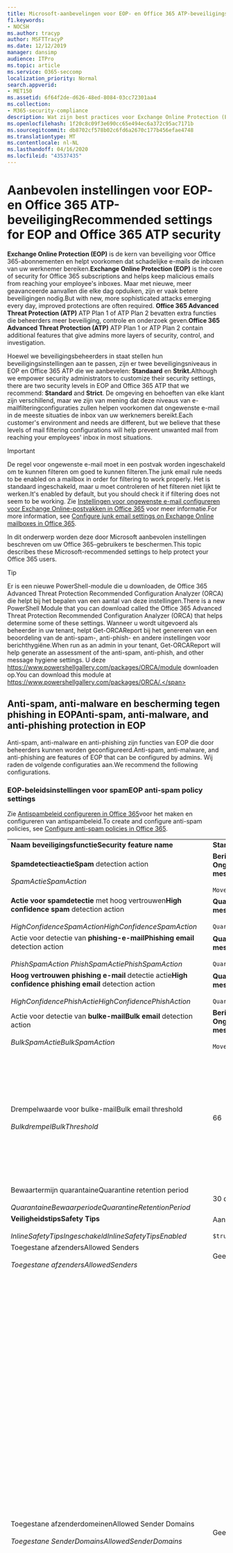 ```yaml
---
title: Microsoft-aanbevelingen voor EOP- en Office 365 ATP-beveiligingsinstellingen, aanbevelingen, Sender Policy Framework, Domain-based Message Reporting and Conformance, DomainKeys Identified Mail, stappen, hoe werkt het, beveiligingsbasislijnen, basislijnen voor EOP, basislijnen voor ATP, setup ATP, setup EOP, configureren ATP, configureren EOP, beveiligingsconfiguratie
f1.keywords:
- NOCSH
ms.author: tracyp
author: MSFTTracyP
ms.date: 12/12/2019
manager: dansimp
audience: ITPro
ms.topic: article
ms.service: O365-seccomp
localization_priority: Normal
search.appverid:
- MET150
ms.assetid: 6f64f2de-d626-48ed-8084-03cc72301aa4
ms.collection:
- M365-security-compliance
description: Wat zijn best practices voor Exchange Online Protection (EOP) en Advanced Threat Protection (ATP) beveiligingsinstellingen? Wat zijn de huidige aanbevelingen voor standaardbescherming? Wat moet worden gebruikt als u strenger wilt zijn? En welke extra's krijg je als je ook gebruik maakt van Advanced Threat Protection (ATP)?
ms.openlocfilehash: 1f20c8c09f3e690cc65e494ec6a372c95ac7171b
ms.sourcegitcommit: db8702cf578b02c6fd6a2670c177b456efae4748
ms.translationtype: MT
ms.contentlocale: nl-NL
ms.lasthandoff: 04/16/2020
ms.locfileid: "43537435"
---
```

# <a name="recommended-settings-for-eop-and-office-365-atp-security"></a><span data-ttu-id="7da79-106">Aanbevolen instellingen voor EOP- en Office 365 ATP-beveiliging</span><span class="sxs-lookup"><span data-stu-id="7da79-106">Recommended settings for EOP and Office 365 ATP security</span></span>

<span data-ttu-id="7da79-107">**Exchange Online Protection (EOP)** is de kern van beveiliging voor Office 365-abonnementen en helpt voorkomen dat schadelijke e-mails de inboxen van uw werknemer bereiken.</span><span class="sxs-lookup"><span data-stu-id="7da79-107">**Exchange Online Protection (EOP)** is the core of security for Office 365 subscriptions and helps keep malicious emails from reaching your employee's inboxes.</span></span> <span data-ttu-id="7da79-108">Maar met nieuwe, meer geavanceerde aanvallen die elke dag opduiken, zijn er vaak betere beveiligingen nodig.</span><span class="sxs-lookup"><span data-stu-id="7da79-108">But with new, more sophisticated attacks emerging every day, improved protections are often required.</span></span> <span data-ttu-id="7da79-109">**Office 365 Advanced Threat Protection (ATP)** ATP Plan 1 of ATP Plan 2 bevatten extra functies die beheerders meer beveiliging, controle en onderzoek geven.</span><span class="sxs-lookup"><span data-stu-id="7da79-109">**Office 365 Advanced Threat Protection (ATP)** ATP Plan 1 or ATP Plan 2 contain additional features that give admins more layers of security, control, and investigation.</span></span>

<span data-ttu-id="7da79-110">Hoewel we beveiligingsbeheerders in staat stellen hun beveiligingsinstellingen aan te passen, zijn er twee beveiligingsniveaus in EOP en Office 365 ATP die we aanbevelen: **Standaard** en **Strikt.**</span><span class="sxs-lookup"><span data-stu-id="7da79-110">Although we empower security administrators to customize their security settings, there are two security levels in EOP and Office 365 ATP that we recommend: **Standard** and **Strict**.</span></span> <span data-ttu-id="7da79-111">De omgeving en behoeften van elke klant zijn verschillend, maar we zijn van mening dat deze niveaus van e-mailfilteringconfiguraties zullen helpen voorkomen dat ongewenste e-mail in de meeste situaties de inbox van uw werknemers bereikt.</span><span class="sxs-lookup"><span data-stu-id="7da79-111">Each customer's environment and needs are different, but we believe that these levels of mail filtering configurations will help prevent unwanted mail from reaching your employees' inbox in most situations.</span></span>

> [!IMPORTANT]
> <span data-ttu-id="7da79-112">De regel voor ongewenste e-mail moet in een postvak worden ingeschakeld om te kunnen filteren om goed te kunnen filteren.</span><span class="sxs-lookup"><span data-stu-id="7da79-112">The junk email rule needs to be enabled on a mailbox in order for filtering to work properly.</span></span> <span data-ttu-id="7da79-113">Het is standaard ingeschakeld, maar u moet controleren of het filteren niet lijkt te werken.</span><span class="sxs-lookup"><span data-stu-id="7da79-113">It's enabled by default, but you should check it if filtering does not seem to be working.</span></span> <span data-ttu-id="7da79-114">Zie [Instellingen voor ongewenste e-mail configureren voor Exchange Online-postvakken in Office 365](configure-junk-email-settings-on-exo-mailboxes.md) voor meer informatie.</span><span class="sxs-lookup"><span data-stu-id="7da79-114">For more information, see [Configure junk email settings on Exchange Online mailboxes in Office 365](configure-junk-email-settings-on-exo-mailboxes.md).</span></span>

<span data-ttu-id="7da79-115">In dit onderwerp worden deze door Microsoft aanbevolen instellingen beschreven om uw Office 365-gebruikers te beschermen.</span><span class="sxs-lookup"><span data-stu-id="7da79-115">This topic describes these Microsoft-recommended settings to help protect your Office 365 users.</span></span>

> [!TIP]
> <span data-ttu-id="7da79-116">Er is een nieuwe PowerShell-module die u downloaden, de Office 365 Advanced Threat Protection Recommended Configuration Analyzer (ORCA) die helpt bij het bepalen van een aantal van deze instellingen.</span><span class="sxs-lookup"><span data-stu-id="7da79-116">There is a new PowerShell Module that you can download called the Office 365 Advanced Threat Protection Recommended Configuration Analyzer (ORCA) that helps determine some of these settings.</span></span> <span data-ttu-id="7da79-117">Wanneer u wordt uitgevoerd als beheerder in uw tenant, helpt Get-ORCAReport bij het genereren van een beoordeling van de anti-spam-, anti-phish- en andere instellingen voor berichthygiëne.</span><span class="sxs-lookup"><span data-stu-id="7da79-117">When run as an admin in your tenant, Get-ORCAReport will help generate an assessment of the anti-spam, anti-phish, and other message hygiene settings.</span></span> <span data-ttu-id="7da79-118">U deze https://www.powershellgallery.com/packages/ORCA/module downloaden op.</span><span class="sxs-lookup"><span data-stu-id="7da79-118">You can download this module at https://www.powershellgallery.com/packages/ORCA/.</span></span>

## <a name="anti-spam-anti-malware-and-anti-phishing-protection-in-eop"></a><span data-ttu-id="7da79-119">Anti-spam, anti-malware en bescherming tegen phishing in EOP</span><span class="sxs-lookup"><span data-stu-id="7da79-119">Anti-spam, anti-malware, and anti-phishing protection in EOP</span></span>

<span data-ttu-id="7da79-120">Anti-spam, anti-malware en anti-phishing zijn functies van EOP die door beheerders kunnen worden geconfigureerd.</span><span class="sxs-lookup"><span data-stu-id="7da79-120">Anti-spam, anti-malware, and anti-phishing are features of EOP that can be configured by admins.</span></span> <span data-ttu-id="7da79-121">Wij raden de volgende configuraties aan.</span><span class="sxs-lookup"><span data-stu-id="7da79-121">We recommend the following configurations.</span></span>

### <a name="eop-anti-spam-policy-settings"></a><span data-ttu-id="7da79-122">EOP-beleidsinstellingen voor spam</span><span class="sxs-lookup"><span data-stu-id="7da79-122">EOP anti-spam policy settings</span></span>

<span data-ttu-id="7da79-123">Zie [Antispambeleid configureren in Office 365](configure-your-spam-filter-policies.md)voor het maken en configureren van antispambeleid.</span><span class="sxs-lookup"><span data-stu-id="7da79-123">To create and configure anti-spam policies, see [Configure anti-spam policies in Office 365](configure-your-spam-filter-policies.md).</span></span>

|||||
|---|---|---|---|
|<span data-ttu-id="7da79-124">**Naam beveiligingsfunctie**</span><span class="sxs-lookup"><span data-stu-id="7da79-124">**Security feature name**</span></span>|<span data-ttu-id="7da79-125">**Standaard**</span><span class="sxs-lookup"><span data-stu-id="7da79-125">**Standard**</span></span>|<span data-ttu-id="7da79-126">**Strikte**</span><span class="sxs-lookup"><span data-stu-id="7da79-126">**Strict**</span></span>|<span data-ttu-id="7da79-127">**Opmerking**</span><span class="sxs-lookup"><span data-stu-id="7da79-127">**Comment**</span></span>|
|<span data-ttu-id="7da79-128">**Spamdetectieactie**</span><span class="sxs-lookup"><span data-stu-id="7da79-128">**Spam** detection action</span></span> <br/><br/> <span data-ttu-id="7da79-129">_SpamActie_</span><span class="sxs-lookup"><span data-stu-id="7da79-129">_SpamAction_</span></span>|<span data-ttu-id="7da79-130">**Bericht verplaatsen naar map Ongewenste e-mail**</span><span class="sxs-lookup"><span data-stu-id="7da79-130">**Move message to Junk Email folder**</span></span> <br/><br/> `MoveToJmf`|<span data-ttu-id="7da79-131">**Quarantainebericht**</span><span class="sxs-lookup"><span data-stu-id="7da79-131">**Quarantine message**</span></span> <br/><br/> `Quarantine`||
|<span data-ttu-id="7da79-132">**Actie voor spamdetectie** met hoog vertrouwen</span><span class="sxs-lookup"><span data-stu-id="7da79-132">**High confidence spam** detection action</span></span> <br/><br/> <span data-ttu-id="7da79-133">_HighConfidenceSpamAction_</span><span class="sxs-lookup"><span data-stu-id="7da79-133">_HighConfidenceSpamAction_</span></span>|<span data-ttu-id="7da79-134">**Quarantainebericht**</span><span class="sxs-lookup"><span data-stu-id="7da79-134">**Quarantine message**</span></span> <br/><br/> `Quarantine`|<span data-ttu-id="7da79-135">**Quarantainebericht**</span><span class="sxs-lookup"><span data-stu-id="7da79-135">**Quarantine message**</span></span> <br/><br/> `Quarantine`||
|<span data-ttu-id="7da79-136">Actie voor detectie van **phishing-e-mail**</span><span class="sxs-lookup"><span data-stu-id="7da79-136">**Phishing email** detection action</span></span> <br/><br/> <span data-ttu-id="7da79-137">_PhishSpamAction PhishSpamActie_</span><span class="sxs-lookup"><span data-stu-id="7da79-137">_PhishSpamAction_</span></span>|<span data-ttu-id="7da79-138">**Quarantainebericht**</span><span class="sxs-lookup"><span data-stu-id="7da79-138">**Quarantine message**</span></span> <br/><br/> `Quarantine`|<span data-ttu-id="7da79-139">**Quarantainebericht**</span><span class="sxs-lookup"><span data-stu-id="7da79-139">**Quarantine message**</span></span> <br/><br/> `Quarantine`||
|<span data-ttu-id="7da79-140">**Hoog vertrouwen phishing e-mail** detectie actie</span><span class="sxs-lookup"><span data-stu-id="7da79-140">**High confidence phishing email** detection action</span></span> <br/><br/> <span data-ttu-id="7da79-141">_HighConfidencePhishActie_</span><span class="sxs-lookup"><span data-stu-id="7da79-141">_HighConfidencePhishAction_</span></span>|<span data-ttu-id="7da79-142">**Quarantainebericht**</span><span class="sxs-lookup"><span data-stu-id="7da79-142">**Quarantine message**</span></span> <br/><br/> `Quarantine`|<span data-ttu-id="7da79-143">**Quarantainebericht**</span><span class="sxs-lookup"><span data-stu-id="7da79-143">**Quarantine message**</span></span> <br/><br/> `Quarantine`||
|<span data-ttu-id="7da79-144">Actie voor detectie van **bulke-mail**</span><span class="sxs-lookup"><span data-stu-id="7da79-144">**Bulk email** detection action</span></span> <br/><br/> <span data-ttu-id="7da79-145">_BulkSpamActie_</span><span class="sxs-lookup"><span data-stu-id="7da79-145">_BulkSpamAction_</span></span>|<span data-ttu-id="7da79-146">**Bericht verplaatsen naar map Ongewenste e-mail**</span><span class="sxs-lookup"><span data-stu-id="7da79-146">**Move message to Junk Email folder**</span></span> <br/><br/> `MoveToJmf`|<span data-ttu-id="7da79-147">**Quarantainebericht**</span><span class="sxs-lookup"><span data-stu-id="7da79-147">**Quarantine message**</span></span> <br/><br/> `Quarantine`||
|<span data-ttu-id="7da79-148">Drempelwaarde voor bulke-mail</span><span class="sxs-lookup"><span data-stu-id="7da79-148">Bulk email threshold</span></span> <br/><br/> <span data-ttu-id="7da79-149">_Bulkdrempel_</span><span class="sxs-lookup"><span data-stu-id="7da79-149">_BulkThreshold_</span></span>|<span data-ttu-id="7da79-150">6</span><span class="sxs-lookup"><span data-stu-id="7da79-150">6</span></span>|<span data-ttu-id="7da79-151">4</span><span class="sxs-lookup"><span data-stu-id="7da79-151">4</span></span>|<span data-ttu-id="7da79-152">De standaardwaarde is momenteel 7, maar we raden u aan deze te wijzigen in 6.</span><span class="sxs-lookup"><span data-stu-id="7da79-152">The default value is currently 7, but we recommend that you change it to 6.</span></span> <span data-ttu-id="7da79-153">Zie [Bulkklachtenniveau (BCL) in Office 365 voor](bulk-complaint-level-values.md)meer informatie.</span><span class="sxs-lookup"><span data-stu-id="7da79-153">For details, see [Bulk complaint level (BCL) in Office 365](bulk-complaint-level-values.md).</span></span>|
|<span data-ttu-id="7da79-154">Bewaartermijn quarantaine</span><span class="sxs-lookup"><span data-stu-id="7da79-154">Quarantine retention period</span></span> <br/><br/> <span data-ttu-id="7da79-155">_QuarantaineBewaarperiode_</span><span class="sxs-lookup"><span data-stu-id="7da79-155">_QuarantineRetentionPeriod_</span></span>|<span data-ttu-id="7da79-156">30 dagen</span><span class="sxs-lookup"><span data-stu-id="7da79-156">30 days</span></span>|<span data-ttu-id="7da79-157">30 dagen</span><span class="sxs-lookup"><span data-stu-id="7da79-157">30 days</span></span>||
|<span data-ttu-id="7da79-158">**Veiligheidstips**</span><span class="sxs-lookup"><span data-stu-id="7da79-158">**Safety Tips**</span></span> <br/><br/> <span data-ttu-id="7da79-159">_InlineSafetyTipsIngeschakeld_</span><span class="sxs-lookup"><span data-stu-id="7da79-159">_InlineSafetyTipsEnabled_</span></span>|<span data-ttu-id="7da79-160">Aan</span><span class="sxs-lookup"><span data-stu-id="7da79-160">On</span></span> <br/><br/> `$true`|<span data-ttu-id="7da79-161">Aan</span><span class="sxs-lookup"><span data-stu-id="7da79-161">On</span></span> <br/><br/> `$true`||
|<span data-ttu-id="7da79-162">Toegestane afzenders</span><span class="sxs-lookup"><span data-stu-id="7da79-162">Allowed Senders</span></span> <br/><br/> <span data-ttu-id="7da79-163">_Toegestane afzenders_</span><span class="sxs-lookup"><span data-stu-id="7da79-163">_AllowedSenders_</span></span>|<span data-ttu-id="7da79-164">Geen</span><span class="sxs-lookup"><span data-stu-id="7da79-164">None</span></span>|<span data-ttu-id="7da79-165">Geen</span><span class="sxs-lookup"><span data-stu-id="7da79-165">None</span></span>||
|<span data-ttu-id="7da79-166">Toegestane afzenderdomeinen</span><span class="sxs-lookup"><span data-stu-id="7da79-166">Allowed Sender Domains</span></span> <br/><br/> <span data-ttu-id="7da79-167">_Toegestane SenderDomains_</span><span class="sxs-lookup"><span data-stu-id="7da79-167">_AllowedSenderDomains_</span></span>|<span data-ttu-id="7da79-168">Geen</span><span class="sxs-lookup"><span data-stu-id="7da79-168">None</span></span>|<span data-ttu-id="7da79-169">Geen</span><span class="sxs-lookup"><span data-stu-id="7da79-169">None</span></span>|<span data-ttu-id="7da79-170">Het is niet vereist om domeinen die u bezit (ook wel _geaccepteerde domeinen_genoemd) toe te voegen aan de lijst met toegestane afzenders.</span><span class="sxs-lookup"><span data-stu-id="7da79-170">Adding domains that you own (also known as _accepted domains_) to the allowed senders list is not required.</span></span> <span data-ttu-id="7da79-171">In feite wordt het beschouwd als een hoog risico, omdat het kansen creëert voor slechte acteurs om u e-mail te sturen die anders zou worden gefilterd. Gebruik [spoofinformatie](learn-about-spoof-intelligence.md) in het Security & Compliance Center op de pagina **Antispam-instellingen** om alle afzenders te controleren die e-mailadressen van afzenders in de e-maildomeinen van uw organisatie spoofen of e-mailadressen van afzenders in externe domeinen spoofen.</span><span class="sxs-lookup"><span data-stu-id="7da79-171">In fact, it's considered high risk since it creates opportunities for bad actors to send you mail that would otherwise be filtered out. Use [spoof intelligence](learn-about-spoof-intelligence.md) in the Security & Compliance Center on the **Anti-spam settings** page to review all senders who are spoofing sender email addresses in your organization's email domains or spoofing sender email addresses in external domains.</span></span>|
|<span data-ttu-id="7da79-172">Geblokkeerde afzenders</span><span class="sxs-lookup"><span data-stu-id="7da79-172">Blocked Senders</span></span> <br/><br/> <span data-ttu-id="7da79-173">_Geblokkeerde afzenders_</span><span class="sxs-lookup"><span data-stu-id="7da79-173">_BlockedSenders_</span></span>|<span data-ttu-id="7da79-174">Geen</span><span class="sxs-lookup"><span data-stu-id="7da79-174">None</span></span>|<span data-ttu-id="7da79-175">Geen</span><span class="sxs-lookup"><span data-stu-id="7da79-175">None</span></span>||
|<span data-ttu-id="7da79-176">Geblokkeerde afzenderdomeinen</span><span class="sxs-lookup"><span data-stu-id="7da79-176">Blocked Sender Domains</span></span> <br/><br/> <span data-ttu-id="7da79-177">_Geblokkeerde senderdomeinen_</span><span class="sxs-lookup"><span data-stu-id="7da79-177">_BlockedSenderDomains_</span></span>|<span data-ttu-id="7da79-178">Geen</span><span class="sxs-lookup"><span data-stu-id="7da79-178">None</span></span>|<span data-ttu-id="7da79-179">Geen</span><span class="sxs-lookup"><span data-stu-id="7da79-179">None</span></span>||
|<span data-ttu-id="7da79-180">**Spammeldingen van eindgebruikers inschakelen**</span><span class="sxs-lookup"><span data-stu-id="7da79-180">**Enable end-user spam notifications**</span></span> <br/><br/> <span data-ttu-id="7da79-181">_EndUserSpammeldingen inschakelen_</span><span class="sxs-lookup"><span data-stu-id="7da79-181">_EnableEndUserSpamNotifications_</span></span>|<span data-ttu-id="7da79-182">Ingeschakeld</span><span class="sxs-lookup"><span data-stu-id="7da79-182">Enabled</span></span> <br/><br/> `$true`|<span data-ttu-id="7da79-183">Ingeschakeld</span><span class="sxs-lookup"><span data-stu-id="7da79-183">Enabled</span></span> <br/><br/> `$true`||
|<span data-ttu-id="7da79-184">**Elke (dag) spammeldingen van eindgebruikers verzenden**</span><span class="sxs-lookup"><span data-stu-id="7da79-184">**Send end-user spam notifications every (days)**</span></span> <br/><br/> <span data-ttu-id="7da79-185">_Frequentie van de gebruikerspammelding_</span><span class="sxs-lookup"><span data-stu-id="7da79-185">_EndUserSpamNotificationFrequency_</span></span>|<span data-ttu-id="7da79-186">3 dagen</span><span class="sxs-lookup"><span data-stu-id="7da79-186">3 days</span></span>|<span data-ttu-id="7da79-187">3 dagen</span><span class="sxs-lookup"><span data-stu-id="7da79-187">3 days</span></span>||
|<span data-ttu-id="7da79-188">**Spam ZAP**</span><span class="sxs-lookup"><span data-stu-id="7da79-188">**Spam ZAP**</span></span> <br/><br/> <span data-ttu-id="7da79-189">_SpamZapEnabled SpamZapEnabled_</span><span class="sxs-lookup"><span data-stu-id="7da79-189">_SpamZapEnabled_</span></span>|<span data-ttu-id="7da79-190">Ingeschakeld</span><span class="sxs-lookup"><span data-stu-id="7da79-190">Enabled</span></span> <br/><br/> `$true`|<span data-ttu-id="7da79-191">Ingeschakeld</span><span class="sxs-lookup"><span data-stu-id="7da79-191">Enabled</span></span> <br/><br/> `$true`||
|<span data-ttu-id="7da79-192">**Phish ZAP**</span><span class="sxs-lookup"><span data-stu-id="7da79-192">**Phish ZAP**</span></span> <br/><br/> <span data-ttu-id="7da79-193">_PhishZapEnabled PhishZapEnabled_</span><span class="sxs-lookup"><span data-stu-id="7da79-193">_PhishZapEnabled_</span></span>|<span data-ttu-id="7da79-194">Ingeschakeld</span><span class="sxs-lookup"><span data-stu-id="7da79-194">Enabled</span></span> <br/><br/> `$true`|<span data-ttu-id="7da79-195">Ingeschakeld</span><span class="sxs-lookup"><span data-stu-id="7da79-195">Enabled</span></span> <br/><br/> `$true`||
|<span data-ttu-id="7da79-196">_MarkasspamBulkMail_</span><span class="sxs-lookup"><span data-stu-id="7da79-196">_MarkAsSpamBulkMail_</span></span>|<span data-ttu-id="7da79-197">Aan</span><span class="sxs-lookup"><span data-stu-id="7da79-197">On</span></span>|<span data-ttu-id="7da79-198">Aan</span><span class="sxs-lookup"><span data-stu-id="7da79-198">On</span></span>|<span data-ttu-id="7da79-199">Deze instelling is alleen beschikbaar in PowerShell.</span><span class="sxs-lookup"><span data-stu-id="7da79-199">This setting is only available in PowerShell.</span></span>|
|

<span data-ttu-id="7da79-200">Er zijn verschillende andere Advanced Spam Filter (AsF) instellingen in anti-spam beleid die in het proces van worden afgeschaft.</span><span class="sxs-lookup"><span data-stu-id="7da79-200">There are several other Advanced Spam Filter (ASF) settings in anti-spam policies that are in the process of being deprecated.</span></span> <span data-ttu-id="7da79-201">Meer informatie over de tijdlijnen voor de afschrijving van deze functies zal worden meegedeeld buiten dit onderwerp.</span><span class="sxs-lookup"><span data-stu-id="7da79-201">More information on the timelines for the depreciation of these features will be communicated outside of this topic.</span></span>

<span data-ttu-id="7da79-202">We raden u aan deze ASF-instellingen **uit te** schakelen voor zowel **standaard-** als **strikte** niveaus.</span><span class="sxs-lookup"><span data-stu-id="7da79-202">We recommend that you turn these ASF settings **Off** for both **Standard** and **Strict** levels.</span></span> <span data-ttu-id="7da79-203">Zie Instellingen voor [Geavanceerd spamfilter (Asf) in Office 365](advanced-spam-filtering-asf-options.md)voor meer informatie over asf-instellingen.</span><span class="sxs-lookup"><span data-stu-id="7da79-203">For more information about ASF settings, see [Advanced Spam Filter (ASF) settings in Office 365](advanced-spam-filtering-asf-options.md).</span></span>

|||
|----|---|
|<span data-ttu-id="7da79-204">**Naam beveiligingsfunctie**</span><span class="sxs-lookup"><span data-stu-id="7da79-204">**Security feature name**</span></span>|<span data-ttu-id="7da79-205">**Opmerkingen**</span><span class="sxs-lookup"><span data-stu-id="7da79-205">**Comments**</span></span>|
|<span data-ttu-id="7da79-206">**Afbeeldingskoppelingen naar externe sites** _(IncreaseScoreWithImageLinks)_</span><span class="sxs-lookup"><span data-stu-id="7da79-206">**Image links to remote sites** (_IncreaseScoreWithImageLinks_)</span></span>||
|<span data-ttu-id="7da79-207">**Numeriek IP-adres in URL** _(IncreaseScoreWithNumericIps)_</span><span class="sxs-lookup"><span data-stu-id="7da79-207">**Numeric IP address in URL** (_IncreaseScoreWithNumericIps_)</span></span>||
|<span data-ttu-id="7da79-208">**UL omleiden naar andere poort** _(IncreaseScoreWithRedirectToOtherPort)_</span><span class="sxs-lookup"><span data-stu-id="7da79-208">**UL redirect to other port** (_IncreaseScoreWithRedirectToOtherPort_)</span></span>||
|<span data-ttu-id="7da79-209">**URL naar .biz of .info websites** _(IncreaseScoreWithBizOrInfoUrls)_</span><span class="sxs-lookup"><span data-stu-id="7da79-209">**URL to .biz or .info websites** (_IncreaseScoreWithBizOrInfoUrls_)</span></span>||
|<span data-ttu-id="7da79-210">**Lege berichten** _(MarkAsSpamEmptyMessages)_</span><span class="sxs-lookup"><span data-stu-id="7da79-210">**Empty messages** (_MarkAsSpamEmptyMessages_)</span></span>||
|<span data-ttu-id="7da79-211">**JavaScript of VBScript in HTML** _(MarkAsSpamJavaScriptInHtml)_</span><span class="sxs-lookup"><span data-stu-id="7da79-211">**JavaScript or VBScript in HTML** (_MarkAsSpamJavaScriptInHtml_)</span></span>||
|<span data-ttu-id="7da79-212">**Frame- of IFrame-tags in HTML** _(MarkAsSpamFramesInHtml)_</span><span class="sxs-lookup"><span data-stu-id="7da79-212">**Frame or IFrame tags in HTML** (_MarkAsSpamFramesInHtml_)</span></span>||
|<span data-ttu-id="7da79-213">**Objecttags in HTML** _(MarkAsSpamObjectTagsInHtml)_</span><span class="sxs-lookup"><span data-stu-id="7da79-213">**Object tags in HTML** (_MarkAsSpamObjectTagsInHtml_)</span></span>||
|<span data-ttu-id="7da79-214">**Tags insluiten in HTML** _(MarkAsSpamEmbedTagsInHtml)_</span><span class="sxs-lookup"><span data-stu-id="7da79-214">**Embed tags in HTML** (_MarkAsSpamEmbedTagsInHtml_)</span></span>||
|<span data-ttu-id="7da79-215">**Formuliertags in HTML** _(MarkAsSpamFormTagsInHtml_)</span><span class="sxs-lookup"><span data-stu-id="7da79-215">**Form tags in HTML** (_MarkAsSpamFormTagsInHtml_)</span></span>||
|<span data-ttu-id="7da79-216">**Webbugs in HTML** _(MarkAsSpamWebBugsInHtml)_</span><span class="sxs-lookup"><span data-stu-id="7da79-216">**Web bugs in HTML** (_MarkAsSpamWebBugsInHtml_)</span></span>||
|<span data-ttu-id="7da79-217">**Gevoelige woordenlijst toepassen** (_MarkAsSpamSensitiveWordList_)</span><span class="sxs-lookup"><span data-stu-id="7da79-217">**Apply sensitive word list** (_MarkAsSpamSensitiveWordList_)</span></span>||
|<span data-ttu-id="7da79-218">**SPF record: hard fail** _(MarkAsSpamSpfRecordHardFail)_</span><span class="sxs-lookup"><span data-stu-id="7da79-218">**SPF record: hard fail** (_MarkAsSpamSpfRecordHardFail_)</span></span>||
|<span data-ttu-id="7da79-219">**Voorwaardelijke sender ID filtering: hard fail** _(MarkAsSpamFromAddressAuthFail)_</span><span class="sxs-lookup"><span data-stu-id="7da79-219">**Conditional Sender ID filtering: hard fail** (_MarkAsSpamFromAddressAuthFail_)</span></span>||
|<span data-ttu-id="7da79-220">**NDR backscatter** (_MarkAsSpamNdrBackscatter_)</span><span class="sxs-lookup"><span data-stu-id="7da79-220">**NDR backscatter** (_MarkAsSpamNdrBackscatter_)</span></span>||
|

#### <a name="eop-outbound-spam-policy-settings"></a><span data-ttu-id="7da79-221">Instellingen voor eOP-uitgaand spambeleid</span><span class="sxs-lookup"><span data-stu-id="7da79-221">EOP outbound spam policy settings</span></span>

<span data-ttu-id="7da79-222">Zie [Uitgaand spamfiltering configureren in Office 365](configure-the-outbound-spam-policy.md)voor het maken en configureren van uitgaande spambeleid.</span><span class="sxs-lookup"><span data-stu-id="7da79-222">To create and configure outbound spam policies, see [Configure outbound spam filtering in Office 365](configure-the-outbound-spam-policy.md).</span></span>

||||
|---|---|---|---|
|<span data-ttu-id="7da79-223">**Naam beveiligingsfunctie**</span><span class="sxs-lookup"><span data-stu-id="7da79-223">**Security feature name**</span></span>|<span data-ttu-id="7da79-224">**Standaard**</span><span class="sxs-lookup"><span data-stu-id="7da79-224">**Standard**</span></span>|<span data-ttu-id="7da79-225">**Strikte**</span><span class="sxs-lookup"><span data-stu-id="7da79-225">**Strict**</span></span>|<span data-ttu-id="7da79-226">**Opmerking**</span><span class="sxs-lookup"><span data-stu-id="7da79-226">**Comment**</span></span>|
|<span data-ttu-id="7da79-227">**Maximum aantal ontvangers per gebruiker: externe uurlimiet**</span><span class="sxs-lookup"><span data-stu-id="7da79-227">**Maximum number of recipients per user: External hourly limit**</span></span> <br/><br/> <span data-ttu-id="7da79-228">_RecipientLimitExternalPerhour_</span><span class="sxs-lookup"><span data-stu-id="7da79-228">_RecipientLimitExternalPerHour_</span></span>|<span data-ttu-id="7da79-229">500</span><span class="sxs-lookup"><span data-stu-id="7da79-229">500</span></span>|<span data-ttu-id="7da79-230">400</span><span class="sxs-lookup"><span data-stu-id="7da79-230">400</span></span>||
|<span data-ttu-id="7da79-231">**Maximum aantal ontvangers per gebruiker: interne uurlimiet**</span><span class="sxs-lookup"><span data-stu-id="7da79-231">**Maximum number of recipients per user: Internal hourly limit**</span></span> <br/><br/> <span data-ttu-id="7da79-232">_RecipientLimitInternalPerHour_</span><span class="sxs-lookup"><span data-stu-id="7da79-232">_RecipientLimitInternalPerHour_</span></span>|<span data-ttu-id="7da79-233">1000</span><span class="sxs-lookup"><span data-stu-id="7da79-233">1000</span></span>|<span data-ttu-id="7da79-234">800</span><span class="sxs-lookup"><span data-stu-id="7da79-234">800</span></span>||
|<span data-ttu-id="7da79-235">**Maximum aantal ontvangers per gebruiker: dagelijkse limiet**</span><span class="sxs-lookup"><span data-stu-id="7da79-235">**Maximum number of recipients per user: Daily limit**</span></span> <br/><br/> <span data-ttu-id="7da79-236">_RecipientLimitperday_</span><span class="sxs-lookup"><span data-stu-id="7da79-236">_RecipientLimitPerDay_</span></span>|<span data-ttu-id="7da79-237">1000</span><span class="sxs-lookup"><span data-stu-id="7da79-237">1000</span></span>|<span data-ttu-id="7da79-238">800</span><span class="sxs-lookup"><span data-stu-id="7da79-238">800</span></span>||
|<span data-ttu-id="7da79-239">**Actie wanneer een gebruiker de limieten overschrijdt**</span><span class="sxs-lookup"><span data-stu-id="7da79-239">**Action when a user exceeds the limits**</span></span> <br/><br/> <span data-ttu-id="7da79-240">_ActionWhenThresholdReached_</span><span class="sxs-lookup"><span data-stu-id="7da79-240">_ActionWhenThresholdReached_</span></span>|<span data-ttu-id="7da79-241">**De gebruiker beperken om e-mail te verzenden**</span><span class="sxs-lookup"><span data-stu-id="7da79-241">**Restrict the user from sending mail**</span></span> <br/><br/> `BlockUser`|<span data-ttu-id="7da79-242">**De gebruiker beperken om e-mail te verzenden**</span><span class="sxs-lookup"><span data-stu-id="7da79-242">**Restrict the user from sending mail**</span></span> <br/><br/> `BlockUser`||
|

### <a name="eop-anti-malware-policy-settings"></a><span data-ttu-id="7da79-243">EOP anti-malware beleidsinstellingen</span><span class="sxs-lookup"><span data-stu-id="7da79-243">EOP anti-malware policy settings</span></span>

<span data-ttu-id="7da79-244">Zie [Beleid voor antimalware configureren in Office 365](configure-anti-malware-policies.md)als u anti-malwarebeleid wilt maken en configureren.</span><span class="sxs-lookup"><span data-stu-id="7da79-244">To create and configure anti-malware policies, see [Configure anti-malware policies in Office 365](configure-anti-malware-policies.md).</span></span>

|||||
|---|---|---|---|
|<span data-ttu-id="7da79-245">**Naam beveiligingsfunctie**</span><span class="sxs-lookup"><span data-stu-id="7da79-245">**Security feature name**</span></span>|<span data-ttu-id="7da79-246">**Standaard**</span><span class="sxs-lookup"><span data-stu-id="7da79-246">**Standard**</span></span>|<span data-ttu-id="7da79-247">**Strikte**</span><span class="sxs-lookup"><span data-stu-id="7da79-247">**Strict**</span></span>|<span data-ttu-id="7da79-248">**Opmerking**</span><span class="sxs-lookup"><span data-stu-id="7da79-248">**Comment**</span></span>|
|<span data-ttu-id="7da79-249">**Wilt u ontvangers op de hoogte stellen als hun berichten in quarantaine zijn geplaatst?**</span><span class="sxs-lookup"><span data-stu-id="7da79-249">**Do you want to notify recipients if their messages are quarantined?**</span></span> <br/><br/> <span data-ttu-id="7da79-250">_Actie_</span><span class="sxs-lookup"><span data-stu-id="7da79-250">_Action_</span></span>|<span data-ttu-id="7da79-251">Nee</span><span class="sxs-lookup"><span data-stu-id="7da79-251">No</span></span> <br/><br/> <span data-ttu-id="7da79-252">_Bericht verwijderen_</span><span class="sxs-lookup"><span data-stu-id="7da79-252">_DeleteMessage_</span></span>|<span data-ttu-id="7da79-253">Nee</span><span class="sxs-lookup"><span data-stu-id="7da79-253">No</span></span> <br/><br/> <span data-ttu-id="7da79-254">_Bericht verwijderen_</span><span class="sxs-lookup"><span data-stu-id="7da79-254">_DeleteMessage_</span></span>|<span data-ttu-id="7da79-255">Als er malware wordt gedetecteerd in een e-mailbijlage, wordt het bericht in quarantaine geplaatst en kan het alleen door een beheerder worden vrijgegeven.</span><span class="sxs-lookup"><span data-stu-id="7da79-255">If malware is detected in an email attachment, the message is quarantined and can be released only by an admin.</span></span>|
|<span data-ttu-id="7da79-256">**Common Attachment Types Filter**</span><span class="sxs-lookup"><span data-stu-id="7da79-256">**Common Attachment Types Filter**</span></span> <br/><br/> <span data-ttu-id="7da79-257">_Bestandfilter inschakelen_</span><span class="sxs-lookup"><span data-stu-id="7da79-257">_EnableFileFilter_</span></span>|<span data-ttu-id="7da79-258">Aan</span><span class="sxs-lookup"><span data-stu-id="7da79-258">On</span></span> <br/><br/> `$true`|<span data-ttu-id="7da79-259">Aan</span><span class="sxs-lookup"><span data-stu-id="7da79-259">On</span></span> <br/><br/> `$true`|<span data-ttu-id="7da79-260">Met deze instelling worden berichten in quarantaine geplaatst die uitvoerbare bijlagen bevatten op basis van het bestandstype, ongeacht de inhoud van de bijlage.</span><span class="sxs-lookup"><span data-stu-id="7da79-260">This setting quarantines messages that contain executable attachments based on file type, regardless of the attachment content.</span></span>|
|<span data-ttu-id="7da79-261">**Malware Zero-hour Auto Purge**</span><span class="sxs-lookup"><span data-stu-id="7da79-261">**Malware Zero-hour Auto Purge**</span></span> <br/><br/> <span data-ttu-id="7da79-262">_ZapEnabled ZapEnabled_</span><span class="sxs-lookup"><span data-stu-id="7da79-262">_ZapEnabled_</span></span>|<span data-ttu-id="7da79-263">Aan</span><span class="sxs-lookup"><span data-stu-id="7da79-263">On</span></span> <br/><br/> `$true`|<span data-ttu-id="7da79-264">Aan</span><span class="sxs-lookup"><span data-stu-id="7da79-264">On</span></span> <br/><br/> `$true`||
|<span data-ttu-id="7da79-265">**Interne afzenders op** de hoogte stellen van het niet-afgeleverde bericht</span><span class="sxs-lookup"><span data-stu-id="7da79-265">**Notify internal senders** of the undelivered message</span></span> <br/><br/> <span data-ttu-id="7da79-266">_InternalSenderMeldingen inschakelen_</span><span class="sxs-lookup"><span data-stu-id="7da79-266">_EnableInternalSenderNotifications_</span></span>|<span data-ttu-id="7da79-267">Handicap</span><span class="sxs-lookup"><span data-stu-id="7da79-267">Disabled</span></span> <br/><br/> `$false`|<span data-ttu-id="7da79-268">Handicap</span><span class="sxs-lookup"><span data-stu-id="7da79-268">Disabled</span></span> <br/><br/> `$false`||
|<span data-ttu-id="7da79-269">**Externe afzenders op** de hoogte stellen van het niet-afgeleverde bericht</span><span class="sxs-lookup"><span data-stu-id="7da79-269">**Notify external senders** of the undelivered message</span></span> <br/><br/> <span data-ttu-id="7da79-270">_Extern verzondenmeldingen inschakelen_</span><span class="sxs-lookup"><span data-stu-id="7da79-270">_EnableExternalSenderNotifications_</span></span>|<span data-ttu-id="7da79-271">Handicap</span><span class="sxs-lookup"><span data-stu-id="7da79-271">Disabled</span></span> <br/><br/> `$false`|<span data-ttu-id="7da79-272">Handicap</span><span class="sxs-lookup"><span data-stu-id="7da79-272">Disabled</span></span> <br/><br/> `$false`||
|

### <a name="eop-default-anti-phishing-policy-settings"></a><span data-ttu-id="7da79-273">EOP standaard anti-phishing beleidsinstellingen</span><span class="sxs-lookup"><span data-stu-id="7da79-273">EOP default anti-phishing policy settings</span></span>

<span data-ttu-id="7da79-274">U deze instellingen alleen configureren in Office 365-organisaties met Exchange Online-postvakken.</span><span class="sxs-lookup"><span data-stu-id="7da79-274">You can only configure these settings in Office 365 organizations with Exchange Online mailboxes.</span></span> <span data-ttu-id="7da79-275">Zie Het standaard [antiphishingbeleid configureren in EOP](configure-anti-phishing-policies-eop.md)als u deze instellingen wilt configureren.</span><span class="sxs-lookup"><span data-stu-id="7da79-275">To configure these settings, see [Configure the default anti-phishing policy in EOP](configure-anti-phishing-policies-eop.md).</span></span>

|||||
|---|---|---|---|
|<span data-ttu-id="7da79-276">**Naam beveiligingsfunctie**</span><span class="sxs-lookup"><span data-stu-id="7da79-276">**Security feature name**</span></span>|<span data-ttu-id="7da79-277">**Standaard**</span><span class="sxs-lookup"><span data-stu-id="7da79-277">**Standard**</span></span>|<span data-ttu-id="7da79-278">**Strikte**</span><span class="sxs-lookup"><span data-stu-id="7da79-278">**Strict**</span></span>|<span data-ttu-id="7da79-279">**Opmerking**</span><span class="sxs-lookup"><span data-stu-id="7da79-279">**Comment**</span></span>|
|<span data-ttu-id="7da79-280">**Anti-spoofing-beveiliging inschakelen**</span><span class="sxs-lookup"><span data-stu-id="7da79-280">**Enable anti-spoofing protection**</span></span> <br/><br/> <span data-ttu-id="7da79-281">_AntispoofHandhaving inschakelen_</span><span class="sxs-lookup"><span data-stu-id="7da79-281">_EnableAntispoofEnforcement_</span></span>|<span data-ttu-id="7da79-282">Aan</span><span class="sxs-lookup"><span data-stu-id="7da79-282">On</span></span> <br/><br/> `$true`|<span data-ttu-id="7da79-283">Aan</span><span class="sxs-lookup"><span data-stu-id="7da79-283">On</span></span> <br/><br/> `$true`||
|<span data-ttu-id="7da79-284">**Niet-geverifieerde afzender inschakelen**</span><span class="sxs-lookup"><span data-stu-id="7da79-284">**Enable Unauthenticated Sender**</span></span> <br/><br/> <span data-ttu-id="7da79-285">_Niet-geverifieerde afzender inschakelen_</span><span class="sxs-lookup"><span data-stu-id="7da79-285">_EnableUnauthenticatedSender_</span></span>|<span data-ttu-id="7da79-286">Aan</span><span class="sxs-lookup"><span data-stu-id="7da79-286">On</span></span> <br/><br/> `$true`|<span data-ttu-id="7da79-287">Aan</span><span class="sxs-lookup"><span data-stu-id="7da79-287">On</span></span> <br/><br/> `$true`|<span data-ttu-id="7da79-288">Hiermee voegt u een vraagteken (?) toe aan de foto van de afzender in Outlook voor niet-geïdentificeerde vervalste afzenders.</span><span class="sxs-lookup"><span data-stu-id="7da79-288">Adds a question mark (?) to the sender's photo in Outlook for unidentified spoofed senders.</span></span> <span data-ttu-id="7da79-289">Zie [Spoofinstellingen in antiphishingbeleid](set-up-anti-phishing-policies.md#spoof-settings)voor meer informatie.</span><span class="sxs-lookup"><span data-stu-id="7da79-289">For more information, see [Spoof settings in anti-phishing policies](set-up-anti-phishing-policies.md#spoof-settings).</span></span>|
|<span data-ttu-id="7da79-290">**Als e-mail wordt verzonden door iemand die uw domein niet mag spoofen**</span><span class="sxs-lookup"><span data-stu-id="7da79-290">**If email is sent by someone who's not allowed to spoof your domain**</span></span> <br/><br/> <span data-ttu-id="7da79-291">_AuthenticationFailAction_</span><span class="sxs-lookup"><span data-stu-id="7da79-291">_AuthenticationFailAction_</span></span>|<span data-ttu-id="7da79-292">**Bericht verplaatsen naar de map ongewenste e-mail van de geadresseerden**</span><span class="sxs-lookup"><span data-stu-id="7da79-292">**Move message to the recipients' Junk Email folders**</span></span> <br/><br/> `MoveToJmf`|<span data-ttu-id="7da79-293">**Het bericht in quarantaine plaatsen**</span><span class="sxs-lookup"><span data-stu-id="7da79-293">**Quarantine the message**</span></span> <br/><br/> `Quarantine`|<span data-ttu-id="7da79-294">Dit geldt voor geblokkeerde afzenders in [spoof intelligence.](learn-about-spoof-intelligence.md)</span><span class="sxs-lookup"><span data-stu-id="7da79-294">This applies to blocked senders in [spoof intelligence](learn-about-spoof-intelligence.md).</span></span>|
|

## <a name="office-365-advanced-threat-protection-security"></a><span data-ttu-id="7da79-295">Beveiliging van geavanceerde bedreigingsbeveiliging van Office 365</span><span class="sxs-lookup"><span data-stu-id="7da79-295">Office 365 Advanced Threat Protection security</span></span>

<span data-ttu-id="7da79-296">Extra beveiligingsvoordelen worden geleverd met een ATP-abonnement (Office 365 Advanced Threat Protection).</span><span class="sxs-lookup"><span data-stu-id="7da79-296">Additional security benefits come with an Office 365 Advanced Threat Protection (ATP) subscription.</span></span> <span data-ttu-id="7da79-297">Voor het laatste nieuws en informatie u zien [wat er nieuw is in Office 365 ATP.](whats-new-in-office-365-atp.md)</span><span class="sxs-lookup"><span data-stu-id="7da79-297">For the latest news and information, you can see [What's new in Office 365 ATP](whats-new-in-office-365-atp.md).</span></span>

<span data-ttu-id="7da79-298">Office 365 ATP bevat het beleid voor veilige bijlagen en veilige koppelingen om te voorkomen dat e-mail met mogelijk schadelijke bijlagen wordt geleverd en om te voorkomen dat gebruikers op mogelijk onveilige URL's klikken.</span><span class="sxs-lookup"><span data-stu-id="7da79-298">Office 365 ATP includes the Safe Attachment and Safe Links policies to prevent email with potentially malicious attachments from being delivered, and to keep users from clicking potentially unsafe URLs.</span></span>

> [!IMPORTANT]
> <span data-ttu-id="7da79-299">Geavanceerde anti-phishing is een van de voordelen van een Office 365 ATP-abonnement.</span><span class="sxs-lookup"><span data-stu-id="7da79-299">Advanced anti-phishing is one of the benefits of an Office 365 ATP subscription.</span></span> <span data-ttu-id="7da79-300">Hoewel het standaard is ingeschakeld, ***moet*** u ten minste één antiphishingbeleid configureren voordat het e-mail kan filteren.</span><span class="sxs-lookup"><span data-stu-id="7da79-300">Although it's enabled by default, you ***must*** configure at least one anti-phishing policy before it can start filtering mail.</span></span> <span data-ttu-id="7da79-301">Het vergeten om anti-phishing beleid te configureren kan gebruikers blootstellen aan riskante e-mails.</span><span class="sxs-lookup"><span data-stu-id="7da79-301">Forgetting to configure anti-phishing policies could exposes users to risky emails.</span></span> <span data-ttu-id="7da79-302">Zorg ervoor dat u uw antiphishingbeleid configureert nadat u een Office 365 ATP-abonnement hebt toegevoegd.</span><span class="sxs-lookup"><span data-stu-id="7da79-302">Be sure to configure your anti-phishing policies after you add an Office 365 ATP subscription.</span></span>

<span data-ttu-id="7da79-303">Als u een Office 365 ATP-abonnement aan uw EOP hebt toegevoegd, stelt u de volgende configuraties in.</span><span class="sxs-lookup"><span data-stu-id="7da79-303">If you've added an Office 365 ATP subscription to your EOP, set the following configurations.</span></span>

### <a name="office-atp-anti-phishing-policy-settings"></a><span data-ttu-id="7da79-304">Beleidsinstellingen voor office ATP-antiphishing</span><span class="sxs-lookup"><span data-stu-id="7da79-304">Office ATP anti-phishing policy settings</span></span>

<span data-ttu-id="7da79-305">EOP-klanten krijgen basisantiphishing zoals eerder beschreven, maar Office 365 ATP bevat meer functies en controle om aanvallen te voorkomen, te detecteren en te saneren.</span><span class="sxs-lookup"><span data-stu-id="7da79-305">EOP customers get basic anti-phishing as previously described, but Office 365 ATP includes more features and control to help prevent, detect, and remediate against attacks.</span></span> <span data-ttu-id="7da79-306">Zie [ATP-antiphishingbeleid configureren in Office 365](configure-atp-anti-phishing-policies.md)als u dit beleid wilt maken en configureren.</span><span class="sxs-lookup"><span data-stu-id="7da79-306">To create and configure these policies, see [Configure ATP anti-phishing policies in Office 365](configure-atp-anti-phishing-policies.md).</span></span>

#### <a name="impersonation-settings-in-atp-anti-phishing-policies"></a><span data-ttu-id="7da79-307">Imitatie-instellingen in het ANTI-phishingbeleid van ATP</span><span class="sxs-lookup"><span data-stu-id="7da79-307">Impersonation settings in ATP anti-phishing policies</span></span>

|||||
|---|---|---|---|
|<span data-ttu-id="7da79-308">**Naam beveiligingsfunctie**</span><span class="sxs-lookup"><span data-stu-id="7da79-308">**Security feature name**</span></span>|<span data-ttu-id="7da79-309">**Standaard**</span><span class="sxs-lookup"><span data-stu-id="7da79-309">**Standard**</span></span>|<span data-ttu-id="7da79-310">**Strikte**</span><span class="sxs-lookup"><span data-stu-id="7da79-310">**Strict**</span></span>|<span data-ttu-id="7da79-311">**Opmerking**</span><span class="sxs-lookup"><span data-stu-id="7da79-311">**Comment**</span></span>|
|<span data-ttu-id="7da79-312">Beveiligde gebruikers: **gebruikers toevoegen om te beschermen**</span><span class="sxs-lookup"><span data-stu-id="7da79-312">Protected users: **Add users to protect**</span></span> <br/><br/> <span data-ttu-id="7da79-313">_TargetedUserProtection inschakelen_</span><span class="sxs-lookup"><span data-stu-id="7da79-313">_EnableTargetedUserProtection_</span></span> <br/><br/> <span data-ttu-id="7da79-314">_TargetedUsersToProtect_</span><span class="sxs-lookup"><span data-stu-id="7da79-314">_TargetedUsersToProtect_</span></span>|<span data-ttu-id="7da79-315">Aan</span><span class="sxs-lookup"><span data-stu-id="7da79-315">On</span></span> <br/><br/> `$true` <br/><br/> <span data-ttu-id="7da79-316">\<lijst met gebruikers\></span><span class="sxs-lookup"><span data-stu-id="7da79-316">\<list of users\></span></span>|<span data-ttu-id="7da79-317">Aan</span><span class="sxs-lookup"><span data-stu-id="7da79-317">On</span></span> <br/><br/> `$true` <br/><br/> <span data-ttu-id="7da79-318">\<lijst met gebruikers\></span><span class="sxs-lookup"><span data-stu-id="7da79-318">\<list of users\></span></span>|<span data-ttu-id="7da79-319">Is afhankelijk van uw organisatie, maar we raden u aan gebruikers toe te voegen in belangrijke rollen.</span><span class="sxs-lookup"><span data-stu-id="7da79-319">Depends on your organization, but we recommend adding users in key roles.</span></span> <span data-ttu-id="7da79-320">Intern kunnen dit uw CEO, CFO en andere senior leiders zijn.</span><span class="sxs-lookup"><span data-stu-id="7da79-320">Internally, these might be your CEO, CFO, and other senior leaders.</span></span> <span data-ttu-id="7da79-321">Extern kunnen dit raadsleden of uw raad van bestuur zijn.</span><span class="sxs-lookup"><span data-stu-id="7da79-321">Externally, these could include council members or your board of directors.</span></span>|
|<span data-ttu-id="7da79-322">Beveiligde domeinen: **voeg automatisch de domeinen toe die ik bezit**</span><span class="sxs-lookup"><span data-stu-id="7da79-322">Protected domains: **Automatically include the domains I own**</span></span> <br/><br/> <span data-ttu-id="7da79-323">_Bescherming van organisatiedomeinen inschakelen_</span><span class="sxs-lookup"><span data-stu-id="7da79-323">_EnableOrganizationDomainsProtection_</span></span>|<span data-ttu-id="7da79-324">Aan</span><span class="sxs-lookup"><span data-stu-id="7da79-324">On</span></span> <br/><br/> `$true`|<span data-ttu-id="7da79-325">Aan</span><span class="sxs-lookup"><span data-stu-id="7da79-325">On</span></span> <br/><br/> `$true`||
|<span data-ttu-id="7da79-326">Beveiligde domeinen: **aangepaste domeinen opnemen**</span><span class="sxs-lookup"><span data-stu-id="7da79-326">Protected domains: **Include custom domains**</span></span> <br/><br/> <span data-ttu-id="7da79-327">_Protection inschakelen_</span><span class="sxs-lookup"><span data-stu-id="7da79-327">_EnableTargetedDomainsProtection_</span></span> <br/><br/> <span data-ttu-id="7da79-328">_TargeteddomainsToProtect_</span><span class="sxs-lookup"><span data-stu-id="7da79-328">_TargetedDomainsToProtect_</span></span>|<span data-ttu-id="7da79-329">Aan</span><span class="sxs-lookup"><span data-stu-id="7da79-329">On</span></span> <br/><br/> `$true` <br/><br/> <span data-ttu-id="7da79-330">\<lijst met domeinen\></span><span class="sxs-lookup"><span data-stu-id="7da79-330">\<list of domains\></span></span>|<span data-ttu-id="7da79-331">Aan</span><span class="sxs-lookup"><span data-stu-id="7da79-331">On</span></span> <br/><br/> `$true` <br/><br/> <span data-ttu-id="7da79-332">\<lijst met domeinen\></span><span class="sxs-lookup"><span data-stu-id="7da79-332">\<list of domains\></span></span>|<span data-ttu-id="7da79-333">Afhankelijk van uw organisatie, maar we raden u aan domeinen toe te voegen waarmee u vaak communiceert en waarvan u niet de eigenaar bent.</span><span class="sxs-lookup"><span data-stu-id="7da79-333">Depends on your organization, but we recommend adding domains you frequently interact with that you don't own.</span></span>|
|<span data-ttu-id="7da79-334">Beveiligde gebruikers: **als e-mail wordt verzonden door een nagebootste gebruiker**</span><span class="sxs-lookup"><span data-stu-id="7da79-334">Protected users: **If email is sent by an impersonated user**</span></span> <br/><br/> <span data-ttu-id="7da79-335">_TargetedUserProtectionAction_</span><span class="sxs-lookup"><span data-stu-id="7da79-335">_TargetedUserProtectionAction_</span></span>|<span data-ttu-id="7da79-336">**Het bericht in quarantaine plaatsen**</span><span class="sxs-lookup"><span data-stu-id="7da79-336">**Quarantine the message**</span></span> <br/><br/> `Quarantine`|<span data-ttu-id="7da79-337">**Het bericht in quarantaine plaatsen**</span><span class="sxs-lookup"><span data-stu-id="7da79-337">**Quarantine the message**</span></span> <br/><br/> `Quarantine`||
|<span data-ttu-id="7da79-338">Beveiligde domeinen: **als e-mail wordt verzonden door een nagebootst domein**</span><span class="sxs-lookup"><span data-stu-id="7da79-338">Protected domains: **If email is sent by an impersonated domain**</span></span> <br/><br/> <span data-ttu-id="7da79-339">_TargetedUserProtectionAction_</span><span class="sxs-lookup"><span data-stu-id="7da79-339">_TargetedUserProtectionAction_</span></span>|<span data-ttu-id="7da79-340">**Het bericht in quarantaine plaatsen**</span><span class="sxs-lookup"><span data-stu-id="7da79-340">**Quarantine the message**</span></span> <br/><br/> `Quarantine`|<span data-ttu-id="7da79-341">**Het bericht in quarantaine plaatsen**</span><span class="sxs-lookup"><span data-stu-id="7da79-341">**Quarantine the message**</span></span> <br/><br/> `Quarantine`||
|<span data-ttu-id="7da79-342">**Tip weergeven voor geïmiteerde gebruikers**</span><span class="sxs-lookup"><span data-stu-id="7da79-342">**Show tip for impersonated users**</span></span> <br/><br/> <span data-ttu-id="7da79-343">_Informatieover de veiligheid van vergelijkbare gebruikers inschakelen_</span><span class="sxs-lookup"><span data-stu-id="7da79-343">_EnableSimilarUsersSafetyTips_</span></span>|<span data-ttu-id="7da79-344">Aan</span><span class="sxs-lookup"><span data-stu-id="7da79-344">On</span></span> <br/><br/> `$true`|<span data-ttu-id="7da79-345">Aan</span><span class="sxs-lookup"><span data-stu-id="7da79-345">On</span></span> <br/><br/> `$true`||
|<span data-ttu-id="7da79-346">**Tip weergeven voor nagebootste domeinen**</span><span class="sxs-lookup"><span data-stu-id="7da79-346">**Show tip for impersonated domains**</span></span> <br/><br/> <span data-ttu-id="7da79-347">_Informatieover verschillende domeineninschakelen_</span><span class="sxs-lookup"><span data-stu-id="7da79-347">_EnableSimilarDomainsSafetyTips_</span></span>|<span data-ttu-id="7da79-348">Aan</span><span class="sxs-lookup"><span data-stu-id="7da79-348">On</span></span> <br/><br/> `$true`|<span data-ttu-id="7da79-349">Aan</span><span class="sxs-lookup"><span data-stu-id="7da79-349">On</span></span> <br/><br/> `$true`||
|<span data-ttu-id="7da79-350">**Tip weergeven voor ongebruikelijke tekens**</span><span class="sxs-lookup"><span data-stu-id="7da79-350">**Show tip for unusual characters**</span></span> <br/><br/> <span data-ttu-id="7da79-351">_Ongebruikelijketekensveiligheidstips inschakelen_</span><span class="sxs-lookup"><span data-stu-id="7da79-351">_EnableUnusualCharactersSafetyTips_</span></span>|<span data-ttu-id="7da79-352">Aan</span><span class="sxs-lookup"><span data-stu-id="7da79-352">On</span></span> <br/><br/> `$true`|<span data-ttu-id="7da79-353">Aan</span><span class="sxs-lookup"><span data-stu-id="7da79-353">On</span></span> <br/><br/> `$true`||
|<span data-ttu-id="7da79-354">**Postvakinformatie inschakelen?**</span><span class="sxs-lookup"><span data-stu-id="7da79-354">**Enable Mailbox intelligence?**</span></span> <br/><br/> <span data-ttu-id="7da79-355">_PostvakIne inschakelen_</span><span class="sxs-lookup"><span data-stu-id="7da79-355">_EnableMailboxIntelligence_</span></span>|<span data-ttu-id="7da79-356">Aan</span><span class="sxs-lookup"><span data-stu-id="7da79-356">On</span></span> <br/><br/> `$true`|<span data-ttu-id="7da79-357">Aan</span><span class="sxs-lookup"><span data-stu-id="7da79-357">On</span></span> <br/><br/> `$true`||
|<span data-ttu-id="7da79-358">**Mailbox intelligence based impersonation protection inschakelen?**</span><span class="sxs-lookup"><span data-stu-id="7da79-358">**Enable Mailbox intelligence based impersonation protection?**</span></span> <br/><br/> <span data-ttu-id="7da79-359">_MailboxIntelligenceProtection inschakelen_</span><span class="sxs-lookup"><span data-stu-id="7da79-359">_EnableMailboxIntelligenceProtection_</span></span>|<span data-ttu-id="7da79-360">Aan</span><span class="sxs-lookup"><span data-stu-id="7da79-360">On</span></span> <br/><br/> `$true`|<span data-ttu-id="7da79-361">Aan</span><span class="sxs-lookup"><span data-stu-id="7da79-361">On</span></span> <br/><br/> `$true`||
|<span data-ttu-id="7da79-362">**Als e-mail wordt verzonden door een nagebootste gebruiker die is beschermd door postvakinformatie**</span><span class="sxs-lookup"><span data-stu-id="7da79-362">**If email is sent by an impersonated user protected by mailbox intelligence**</span></span> <br/><br/> <span data-ttu-id="7da79-363">_MailboxIntelligenceProtectionAction_</span><span class="sxs-lookup"><span data-stu-id="7da79-363">_MailboxIntelligenceProtectionAction_</span></span>|<span data-ttu-id="7da79-364">**Bericht verplaatsen naar de map ongewenste e-mail van de geadresseerden**</span><span class="sxs-lookup"><span data-stu-id="7da79-364">**Move message to the recipients' Junk Email folders**</span></span> <br/><br/> `MoveToJmf`|<span data-ttu-id="7da79-365">**Het bericht in quarantaine plaatsen**</span><span class="sxs-lookup"><span data-stu-id="7da79-365">**Quarantine the message**</span></span> <br/><br/> `Quarantine`||
|<span data-ttu-id="7da79-366">**Vertrouwde afzenders**</span><span class="sxs-lookup"><span data-stu-id="7da79-366">**Trusted senders**</span></span> <br/><br/> <span data-ttu-id="7da79-367">_Uitgesloten afzenders_</span><span class="sxs-lookup"><span data-stu-id="7da79-367">_ExcludedSenders_</span></span>|<span data-ttu-id="7da79-368">Geen</span><span class="sxs-lookup"><span data-stu-id="7da79-368">None</span></span>|<span data-ttu-id="7da79-369">Geen</span><span class="sxs-lookup"><span data-stu-id="7da79-369">None</span></span>|<span data-ttu-id="7da79-370">Afhankelijk van uw organisatie, maar we raden u aan gebruikers toe te voegen die ten onrechte als phish worden gemarkeerd vanwege alleen imitatie en niet andere filters.</span><span class="sxs-lookup"><span data-stu-id="7da79-370">Depends on your organization, but we recommend adding users that incorrectly get marked as phish due to impersonation only and not other filters.</span></span>|
|<span data-ttu-id="7da79-371">**Vertrouwde domeinen**</span><span class="sxs-lookup"><span data-stu-id="7da79-371">**Trusted domains**</span></span> <br/><br/> <span data-ttu-id="7da79-372">_Uitgesloten domeinen_</span><span class="sxs-lookup"><span data-stu-id="7da79-372">_ExcludedDomains_</span></span>|<span data-ttu-id="7da79-373">Geen</span><span class="sxs-lookup"><span data-stu-id="7da79-373">None</span></span>|<span data-ttu-id="7da79-374">Geen</span><span class="sxs-lookup"><span data-stu-id="7da79-374">None</span></span>|<span data-ttu-id="7da79-375">Afhankelijk van uw organisatie, maar we raden u aan domeinen toe te voegen die ten onrechte als phish worden gemarkeerd vanwege alleen imitatie en niet andere filters.</span><span class="sxs-lookup"><span data-stu-id="7da79-375">Depends on your organization, but we recommend adding domains that incorrectly get marked as phish due to impersonation only and not other filters.</span></span>|
|

#### <a name="spoof-settings-in-atp-anti-phishing-policies"></a><span data-ttu-id="7da79-376">Spoofinstellingen in ATP-beleid voor phishing</span><span class="sxs-lookup"><span data-stu-id="7da79-376">Spoof settings in ATP anti-phishing policies</span></span>

<span data-ttu-id="7da79-377">Houd er rekening mee dat dit dezelfde instellingen zijn die beschikbaar zijn in [de instellingen voor antispambeleid in EOP.](#eop-anti-spam-policy-settings)</span><span class="sxs-lookup"><span data-stu-id="7da79-377">Note that these are the same settings that are available in [anti-spam policy settings in EOP](#eop-anti-spam-policy-settings).</span></span>

|||||
|---|---|---|---|
|<span data-ttu-id="7da79-378">**Naam beveiligingsfunctie**</span><span class="sxs-lookup"><span data-stu-id="7da79-378">**Security feature name**</span></span>|<span data-ttu-id="7da79-379">**Standaard**</span><span class="sxs-lookup"><span data-stu-id="7da79-379">**Standard**</span></span>|<span data-ttu-id="7da79-380">**Strikte**</span><span class="sxs-lookup"><span data-stu-id="7da79-380">**Strict**</span></span>|<span data-ttu-id="7da79-381">**Opmerking**</span><span class="sxs-lookup"><span data-stu-id="7da79-381">**Comment**</span></span>|
|<span data-ttu-id="7da79-382">**Anti-spoofing-beveiliging inschakelen**</span><span class="sxs-lookup"><span data-stu-id="7da79-382">**Enable anti-spoofing protection**</span></span> <br/><br/> <span data-ttu-id="7da79-383">_AntispoofHandhaving inschakelen_</span><span class="sxs-lookup"><span data-stu-id="7da79-383">_EnableAntispoofEnforcement_</span></span>|<span data-ttu-id="7da79-384">Aan</span><span class="sxs-lookup"><span data-stu-id="7da79-384">On</span></span> <br/><br/> `$true`|<span data-ttu-id="7da79-385">Aan</span><span class="sxs-lookup"><span data-stu-id="7da79-385">On</span></span> <br/><br/> `$true`||
|<span data-ttu-id="7da79-386">**Niet-geverifieerde afzender inschakelen**</span><span class="sxs-lookup"><span data-stu-id="7da79-386">**Enable Unauthenticated Sender**</span></span> <br/><br/> <span data-ttu-id="7da79-387">_Niet-geverifieerde afzender inschakelen_</span><span class="sxs-lookup"><span data-stu-id="7da79-387">_EnableUnauthenticatedSender_</span></span>|<span data-ttu-id="7da79-388">Aan</span><span class="sxs-lookup"><span data-stu-id="7da79-388">On</span></span> <br/><br/> `$true`|<span data-ttu-id="7da79-389">Aan</span><span class="sxs-lookup"><span data-stu-id="7da79-389">On</span></span> <br/><br/> `$true`|<span data-ttu-id="7da79-390">Hiermee voegt u een vraagteken (?) toe aan de foto van de afzender in Outlook voor niet-geïdentificeerde vervalste afzenders.</span><span class="sxs-lookup"><span data-stu-id="7da79-390">Adds a question mark (?) to the sender's photo in Outlook for unidentified spoofed senders.</span></span> <span data-ttu-id="7da79-391">Zie [Spoofinstellingen in antiphishingbeleid](set-up-anti-phishing-policies.md#spoof-settings)voor meer informatie.</span><span class="sxs-lookup"><span data-stu-id="7da79-391">For more information, see [Spoof settings in anti-phishing policies](set-up-anti-phishing-policies.md#spoof-settings).</span></span>|
|<span data-ttu-id="7da79-392">**Als e-mail wordt verzonden door iemand die uw domein niet mag spoofen**</span><span class="sxs-lookup"><span data-stu-id="7da79-392">**If email is sent by someone who's not allowed to spoof your domain**</span></span> <br/><br/> <span data-ttu-id="7da79-393">_AuthenticationFailAction_</span><span class="sxs-lookup"><span data-stu-id="7da79-393">_AuthenticationFailAction_</span></span>|<span data-ttu-id="7da79-394">**Bericht verplaatsen naar de map ongewenste e-mail van de geadresseerden**</span><span class="sxs-lookup"><span data-stu-id="7da79-394">**Move message to the recipients' Junk Email folders**</span></span> <br/><br/> `MoveToJmf`|<span data-ttu-id="7da79-395">**Het bericht in quarantaine plaatsen**</span><span class="sxs-lookup"><span data-stu-id="7da79-395">**Quarantine the message**</span></span> <br/><br/> `Quarantine`|<span data-ttu-id="7da79-396">Dit geldt voor geblokkeerde afzenders in [spoof intelligence.](learn-about-spoof-intelligence.md)</span><span class="sxs-lookup"><span data-stu-id="7da79-396">This applies to blocked senders in [spoof intelligence](learn-about-spoof-intelligence.md).</span></span>|
|

#### <a name="advanced-settings-in-atp-anti-phishing-policies"></a><span data-ttu-id="7da79-397">Geavanceerde instellingen in ATP-antiphishingbeleid</span><span class="sxs-lookup"><span data-stu-id="7da79-397">Advanced settings in ATP anti-phishing policies</span></span>

|||||
|---|---|---|---|
|<span data-ttu-id="7da79-398">**Naam beveiligingsfunctie**</span><span class="sxs-lookup"><span data-stu-id="7da79-398">**Security feature name**</span></span>|<span data-ttu-id="7da79-399">**Standaard**</span><span class="sxs-lookup"><span data-stu-id="7da79-399">**Standard**</span></span>|<span data-ttu-id="7da79-400">**Strikte**</span><span class="sxs-lookup"><span data-stu-id="7da79-400">**Strict**</span></span>|<span data-ttu-id="7da79-401">**Opmerking**</span><span class="sxs-lookup"><span data-stu-id="7da79-401">**Comment**</span></span>|
|<span data-ttu-id="7da79-402">**Geavanceerde phishingdrempels**</span><span class="sxs-lookup"><span data-stu-id="7da79-402">**Advanced phishing thresholds**</span></span> <br/><br/> <span data-ttu-id="7da79-403">_PhishThresholdLevel PhishThresholdLevel_</span><span class="sxs-lookup"><span data-stu-id="7da79-403">_PhishThresholdLevel_</span></span>|<span data-ttu-id="7da79-404">**2 - Agressief**</span><span class="sxs-lookup"><span data-stu-id="7da79-404">**2 - Aggressive**</span></span> <br/><br/> `2`|<span data-ttu-id="7da79-405">**3 - Agressiever**</span><span class="sxs-lookup"><span data-stu-id="7da79-405">**3 - More aggressive**</span></span> <br/><br/> `3`||
|

### <a name="safe-links-settings"></a><span data-ttu-id="7da79-406">Instellingen voor veilige koppelingen</span><span class="sxs-lookup"><span data-stu-id="7da79-406">Safe Links settings</span></span>

|<span data-ttu-id="7da79-407">Naam beveiligingsfunctie</span><span class="sxs-lookup"><span data-stu-id="7da79-407">Security feature name</span></span>|<span data-ttu-id="7da79-408">Standaard</span><span class="sxs-lookup"><span data-stu-id="7da79-408">Standard</span></span>|<span data-ttu-id="7da79-409">Strikte</span><span class="sxs-lookup"><span data-stu-id="7da79-409">Strict</span></span>|<span data-ttu-id="7da79-410">Opmerking</span><span class="sxs-lookup"><span data-stu-id="7da79-410">Comment</span></span>|
|---------|---------|---------|---------|
|<span data-ttu-id="7da79-411">ATP-veilige koppelingen gebruiken in Office 365-apps, Office voor iOS en Android</span><span class="sxs-lookup"><span data-stu-id="7da79-411">Use ATP Safe Links in Office 365 Apps, Office for iOS and Android</span></span>|<span data-ttu-id="7da79-412">Ingeschakeld</span><span class="sxs-lookup"><span data-stu-id="7da79-412">Enabled</span></span>|<span data-ttu-id="7da79-413">Ingeschakeld</span><span class="sxs-lookup"><span data-stu-id="7da79-413">Enabled</span></span>|<span data-ttu-id="7da79-414">Dit valt onder het ATP Safe Links-beleid dat van toepassing is op de hele organisatie</span><span class="sxs-lookup"><span data-stu-id="7da79-414">This falls under the ATP Safe Links Policies that apply to the entire organization</span></span>|
<span data-ttu-id="7da79-415">Niet bijhouden wanneer gebruikers op veilige koppelingen klikken</span><span class="sxs-lookup"><span data-stu-id="7da79-415">Do not track when users click safe links</span></span>|<span data-ttu-id="7da79-416">Handicap</span><span class="sxs-lookup"><span data-stu-id="7da79-416">Disabled</span></span>|<span data-ttu-id="7da79-417">Handicap</span><span class="sxs-lookup"><span data-stu-id="7da79-417">Disabled</span></span>|<span data-ttu-id="7da79-418">Dit is voor zowel beleid dat van toepassing is op de hele organisatie als voor alle beleidsregels die van toepassing zijn op specifieke ontvangers</span><span class="sxs-lookup"><span data-stu-id="7da79-418">This is for both policies that apply to the entire organization and any policies that apply to specific recipients</span></span>|
|<span data-ttu-id="7da79-419">Laat gebruikers niet door veilige links naar de oorspronkelijke URL klikken</span><span class="sxs-lookup"><span data-stu-id="7da79-419">Do not let users click through safe links to original URL</span></span>|<span data-ttu-id="7da79-420">Ingeschakeld</span><span class="sxs-lookup"><span data-stu-id="7da79-420">Enabled</span></span>|<span data-ttu-id="7da79-421">Ingeschakeld</span><span class="sxs-lookup"><span data-stu-id="7da79-421">Enabled</span></span>|<span data-ttu-id="7da79-422">Dit is voor zowel het beleid dat van toepassing is op de hele organisatie als voor alle beleidsregels die van toepassing zijn op specifieke ontvangers</span><span class="sxs-lookup"><span data-stu-id="7da79-422">This is for both the policies that apply to the entire organization and any policies that apply to specific recipients</span></span>|
|<span data-ttu-id="7da79-423">Actie voor onbekende mogelijk schadelijke URL's in berichten</span><span class="sxs-lookup"><span data-stu-id="7da79-423">Action for unknown potentially malicious URLs in messages</span></span>|<span data-ttu-id="7da79-424">Aan</span><span class="sxs-lookup"><span data-stu-id="7da79-424">On</span></span>|<span data-ttu-id="7da79-425">Aan</span><span class="sxs-lookup"><span data-stu-id="7da79-425">On</span></span>||
|<span data-ttu-id="7da79-426">Real-time URL scannen toepassen op verdachte links en koppelingen die naar bestanden verwijzen</span><span class="sxs-lookup"><span data-stu-id="7da79-426">Apply real-time URL scanning for suspicious links and links that point to files</span></span>|<span data-ttu-id="7da79-427">Ingeschakeld</span><span class="sxs-lookup"><span data-stu-id="7da79-427">Enabled</span></span>|<span data-ttu-id="7da79-428">Ingeschakeld</span><span class="sxs-lookup"><span data-stu-id="7da79-428">Enabled</span></span>||
|<span data-ttu-id="7da79-429">Wachten tot het scannen van url's is voltooid voordat het bericht wordt geleverd</span><span class="sxs-lookup"><span data-stu-id="7da79-429">Wait for URL scanning to complete before delivering the message</span></span>|<span data-ttu-id="7da79-430">Ingeschakeld</span><span class="sxs-lookup"><span data-stu-id="7da79-430">Enabled</span></span>|<span data-ttu-id="7da79-431">Ingeschakeld</span><span class="sxs-lookup"><span data-stu-id="7da79-431">Enabled</span></span>||
|<span data-ttu-id="7da79-432">Veilige koppelingen toepassen op e-mailberichten die binnen de organisatie worden verzonden</span><span class="sxs-lookup"><span data-stu-id="7da79-432">Apply safe links to email messages sent within the organization</span></span>|<span data-ttu-id="7da79-433">Ingeschakeld</span><span class="sxs-lookup"><span data-stu-id="7da79-433">Enabled</span></span>|<span data-ttu-id="7da79-434">Ingeschakeld</span><span class="sxs-lookup"><span data-stu-id="7da79-434">Enabled</span></span>||

### <a name="safe-attachments"></a><span data-ttu-id="7da79-435">Veilige bijlagen</span><span class="sxs-lookup"><span data-stu-id="7da79-435">Safe Attachments</span></span>

|<span data-ttu-id="7da79-436">Naam beveiligingsfunctie</span><span class="sxs-lookup"><span data-stu-id="7da79-436">Security feature name</span></span>|<span data-ttu-id="7da79-437">Standaard</span><span class="sxs-lookup"><span data-stu-id="7da79-437">Standard</span></span>|<span data-ttu-id="7da79-438">Strikte</span><span class="sxs-lookup"><span data-stu-id="7da79-438">Strict</span></span>|<span data-ttu-id="7da79-439">Opmerking</span><span class="sxs-lookup"><span data-stu-id="7da79-439">Comment</span></span>|
|---------|---------|---------|---------|
|<span data-ttu-id="7da79-440">ATP voor SharePoint, OneDrive en Microsoft Teams inschakelen</span><span class="sxs-lookup"><span data-stu-id="7da79-440">Turn on ATP for SharePoint, OneDrive, and Microsoft Teams</span></span>|<span data-ttu-id="7da79-441">Ingeschakeld</span><span class="sxs-lookup"><span data-stu-id="7da79-441">Enabled</span></span>|<span data-ttu-id="7da79-442">Ingeschakeld</span><span class="sxs-lookup"><span data-stu-id="7da79-442">Enabled</span></span>||
|<span data-ttu-id="7da79-443">ATP Safe bijlagen onbekende malware reactie</span><span class="sxs-lookup"><span data-stu-id="7da79-443">ATP Safe attachments unknown malware response</span></span>|<span data-ttu-id="7da79-444">Blok</span><span class="sxs-lookup"><span data-stu-id="7da79-444">Block</span></span>|<span data-ttu-id="7da79-445">Blok</span><span class="sxs-lookup"><span data-stu-id="7da79-445">Block</span></span>||
|<span data-ttu-id="7da79-446">Bijlage bij detectie omleiden</span><span class="sxs-lookup"><span data-stu-id="7da79-446">Redirect attachment on detection</span></span>|<span data-ttu-id="7da79-447">Ingeschakeld</span><span class="sxs-lookup"><span data-stu-id="7da79-447">Enabled</span></span>|<span data-ttu-id="7da79-448">Ingeschakeld</span><span class="sxs-lookup"><span data-stu-id="7da79-448">Enabled</span></span>|<span data-ttu-id="7da79-449">Omleiden naar e-mailadres voor een beveiligingsbeheerder die weet hoe te bepalen of de bijlage malware is of niet</span><span class="sxs-lookup"><span data-stu-id="7da79-449">Redirect to email address for a security administrator that knows how to determine if the attachment is malware or not</span></span>|
|<span data-ttu-id="7da79-450">ATP Safe bijlagen reactie als malware scannen op bijlagen een tijd uit of fout optreedt</span><span class="sxs-lookup"><span data-stu-id="7da79-450">ATP Safe attachments response if malware scanning for attachments times out or error occurs</span></span>|<span data-ttu-id="7da79-451">Ingeschakeld</span><span class="sxs-lookup"><span data-stu-id="7da79-451">Enabled</span></span>|<span data-ttu-id="7da79-452">Ingeschakeld</span><span class="sxs-lookup"><span data-stu-id="7da79-452">Enabled</span></span>||

## <a name="related-topics"></a><span data-ttu-id="7da79-453">Verwante onderwerpen</span><span class="sxs-lookup"><span data-stu-id="7da79-453">Related topics</span></span>

- <span data-ttu-id="7da79-454">Bent u op zoek naar best practices met **Exchange Mail Flow / Exchange Transport Rules?**</span><span class="sxs-lookup"><span data-stu-id="7da79-454">Are you looking for best practices with **Exchange Mail Flow / Exchange Transport Rules**?</span></span> <span data-ttu-id="7da79-455">Zie [dit artikel](https://docs.microsoft.com/microsoft-365/security/office-365-security/best-practices-for-configuring-eop) voor meer informatie.</span><span class="sxs-lookup"><span data-stu-id="7da79-455">Please see [this article](https://docs.microsoft.com/microsoft-365/security/office-365-security/best-practices-for-configuring-eop) for details.</span></span>

- <span data-ttu-id="7da79-456">Beheerders en gebruikers kunnen valse positieven (goede e-mail gemarkeerd als slecht) en valse negatieven (slechte e-mail toegestaan) naar Microsoft voor analyse.</span><span class="sxs-lookup"><span data-stu-id="7da79-456">Admins and users can submit false positives (good email marked as bad) and false negatives (bad email allowed) to Microsoft for analysis.</span></span> <span data-ttu-id="7da79-457">Zie [Berichten en bestanden rapporteren aan Microsoft voor](report-junk-email-messages-to-microsoft.md)meer informatie.</span><span class="sxs-lookup"><span data-stu-id="7da79-457">For more information, see [Report messages and files to Microsoft](report-junk-email-messages-to-microsoft.md).</span></span>

- <span data-ttu-id="7da79-458">Gebruik deze koppelingen voor informatie over het **instellen van** uw [EOP-service](https://docs.microsoft.com/microsoft-365/security/office-365-security/set-up-your-eop-service)en **configureren van** [Office 365 Advanced Threat Protection](https://docs.microsoft.com/microsoft-365/security/office-365-security/office-365-atp).</span><span class="sxs-lookup"><span data-stu-id="7da79-458">Use these links for info on how to **set up** your [EOP service](https://docs.microsoft.com/microsoft-365/security/office-365-security/set-up-your-eop-service), and **configure** [Office 365 Advanced Threat Protection](https://docs.microsoft.com/microsoft-365/security/office-365-security/office-365-atp).</span></span> <span data-ttu-id="7da79-459">(Vergeet niet de nuttige aanwijzingen te zien in['Beschermen tegen bedreigingen in Office 365'.)](https://docs.microsoft.com/microsoft-365/security/office-365-security/protect-against-threats)</span><span class="sxs-lookup"><span data-stu-id="7da79-459">(Don't forget to see the helpful directions in '[Protect Against Threats in Office 365](https://docs.microsoft.com/microsoft-365/security/office-365-security/protect-against-threats)'.)</span></span>

- <span data-ttu-id="7da79-460">**Beveiligingsbasislijnen voor Windows** zijn [hier](https://docs.microsoft.com/windows/security/threat-protection/windows-security-baselines#where-can-i-get-the-security-baselines) te vinden voor GPO/on-premises opties en voor Intune-gebaseerde beveiliging, [hier.](https://docs.microsoft.com/intune/protect/security-baselines)</span><span class="sxs-lookup"><span data-stu-id="7da79-460">**Security baselines for Windows** can be found [here](https://docs.microsoft.com/windows/security/threat-protection/windows-security-baselines#where-can-i-get-the-security-baselines) for GPO/on-premises options, and for Intune-based security, [here](https://docs.microsoft.com/intune/protect/security-baselines).</span></span> <span data-ttu-id="7da79-461">Tot slot is [hier](https://docs.microsoft.com/windows/security/threat-protection/microsoft-defender-atp/configure-machines-security-baseline#compare-the-microsoft-defender-atp-and-the-windows-intune-security-baselines)een vergelijking te vinden tussen Microsoft Defender Advanced Threat Protection (ATP) en Windows Intune security baselines.</span><span class="sxs-lookup"><span data-stu-id="7da79-461">Finally, a comparison between Microsoft Defender Advanced Threat Protection (ATP) and Windows Intune security baselines can be found [here](https://docs.microsoft.com/windows/security/threat-protection/microsoft-defender-atp/configure-machines-security-baseline#compare-the-microsoft-defender-atp-and-the-windows-intune-security-baselines).</span></span>
